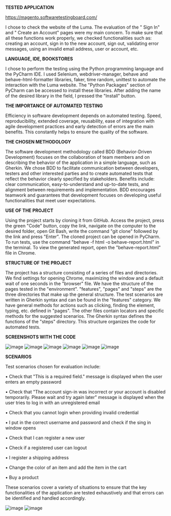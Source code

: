 **TESTED APPLICATION**

https://magento.softwaretestingboard.com/ 

I chose to check the website of the Luma. The evaluation of the " Sign In" and " Create an Account" pages were my main concern. To make sure that all these functions work properly, we checked functionalities such as: creating an account, sign in to the new account, sign out, validating error messages, using an invalid email address, user or account, etc.

**LANGUAGE, IDE, BOOKSTORES**

I chose to perform the testing using the Python programming language and the PyCharm IDE. I used Selenium, webdriver-manager, behave and behave-html-formatter libraries, faker, time random, unittest to automate the interaction with the Luma website. The "Python Packages" section of PyCharm can be accessed to install these libraries. After adding the name of the desired library in the field, I pressed the "Install" button.

**THE IMPORTANCE OF AUTOMATED TESTING**

Efficiency in software development depends on automated testing. Speed, reproducibility, extended coverage, reusability, ease of integration with agile development practices and early detection of errors are the main benefits. This constantly helps to ensure the quality of the software.

**THE CHOSEN METHODOLOGY**

The software development methodology called BDD (Behavior-Driven Development) focuses on the collaboration of team members and on describing the behavior of the application in a simple language, such as Gherkin. We chose BDD to facilitate communication between developers, testers and other interested parties and to create automated tests that reflect the behavior clearly specified by stakeholders. Benefits include: clear communication, easy-to-understand and up-to-date tests, and alignment between requirements and implementation. BDD encourages teamwork and guarantees that development focuses on developing useful functionalities that meet user expectations.

**USE OF THE PROJECT**

Using the project starts by cloning it from GitHub. Access the project, press the green "Code" button, copy the link, navigate on the computer to the desired folder, open Git Bash, write the command "git clone" followed by the link and press "Enter". The cloned project can be opened in PyCharm. To run tests, use the command "behave -f html -o behave-report.html" in the terminal. To view the generated report, open the "behave-report.html" file in Chrome.

**STRUCTURE OF THE PROJECT**

The project has a structure consisting of a series of files and directories. We find settings for opening Chrome, maximizing the window and a default wait of one seconds in the "browser" file. We have the structure of the pages tested in the "environment". "features", "pages" and "steps" are the three directories that make up the general structure. The test scenarios are written in Gherkin syntax and can be found in the "features" category. We have general methods for actions such as clicking, finding the element, typing, etc. defined in "pages". The other files contain locators and specific methods for the suggested scenarios. The Gherkin syntax defines the functions of the "steps" directory. This structure organizes the code for automated tests.

**SCREENSHOTS WITH THE CODE**

![image](https://github.com/RalukaRuxandra/automation_testing_bdd_magento/assets/130061878/f9c88044-cec7-4fd6-bd62-cbb95dab186c)
![image](https://github.com/RalukaRuxandra/automation_testing_bdd_magento/assets/130061878/a028781b-1ae8-4dfc-8a17-2ebc37ab2ff7)
![image](https://github.com/RalukaRuxandra/automation_testing_bdd_magento/assets/130061878/7380ead7-f6a4-44a1-b040-c3438c89dea7)
![image](https://github.com/RalukaRuxandra/automation_testing_bdd_magento/assets/130061878/487e6890-99f0-4b53-86b7-a21105fb1a28)
![image](https://github.com/RalukaRuxandra/automation_testing_bdd_magento/assets/130061878/1ac6f8d8-833d-4aa0-a55b-bcc017f6dc14)
![image](https://github.com/RalukaRuxandra/automation_testing_bdd_magento/assets/130061878/ade61a45-fe6d-4450-b51f-d7834f39afc0)

**SCENARIOS**

Test scenarios chosen for evaluation include:

•	Check that "This is a required field." message is displayed when the user enters an empty password

•	Check that "The account sign-in was incorrect or your account is disabled temporarily. Please wait and try again later" message is displayed when the user tries to log in with an unregistered email

•	Check that you cannot login when providing invalid credential

•	I put in the correct username and password and check if the sing in window opens

•	Check that I can register a new user

•	Check if a registered user can logout

•	I register a shipping address

•	Change the color of an item and add the item in the cart

•	Buy a product

These scenarios cover a variety of situations to ensure that the key functionalities of the application are tested exhaustively and that errors can be identified and handled accordingly.

![image](https://github.com/RalukaRuxandra/automation_testing_bdd_magento/assets/130061878/c4774070-80ff-4058-b427-dcf9c79a17b7)
![image](https://github.com/RalukaRuxandra/automation_testing_bdd_magento/assets/130061878/fbb4cf99-2b6b-4c52-b280-fda89f58414f)



